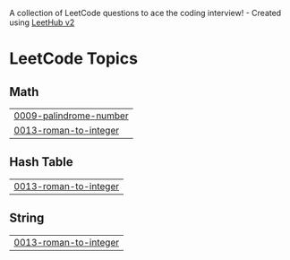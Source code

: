 A collection of LeetCode questions to ace the coding interview! - Created using [LeetHub v2](https://github.com/arunbhardwaj/LeetHub-2.0)
<!---LeetCode Topics Start-->
# LeetCode Topics
## Math
|  |
| ------- |
| [0009-palindrome-number](https://github.com/minKim-dev/leetcode/tree/master/0009-palindrome-number) |
| [0013-roman-to-integer](https://github.com/minKim-dev/leetcode/tree/master/0013-roman-to-integer) |
## Hash Table
|  |
| ------- |
| [0013-roman-to-integer](https://github.com/minKim-dev/leetcode/tree/master/0013-roman-to-integer) |
## String
|  |
| ------- |
| [0013-roman-to-integer](https://github.com/minKim-dev/leetcode/tree/master/0013-roman-to-integer) |
<!---LeetCode Topics End-->